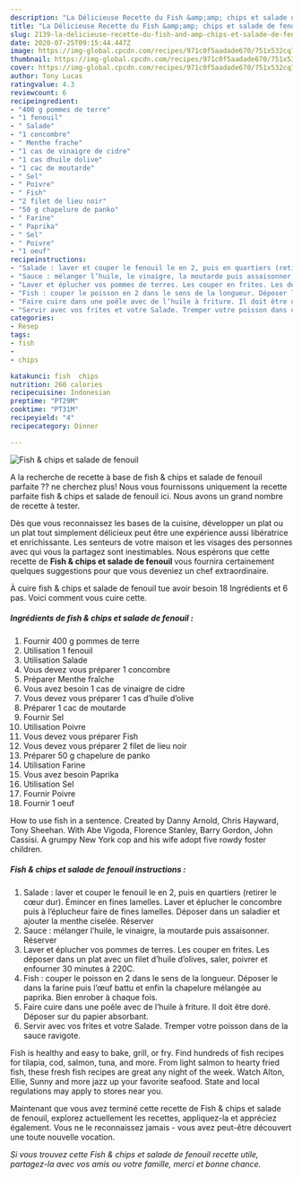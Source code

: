 ```yaml
---
description: "La Délicieuse Recette du Fish &amp;amp; chips et salade de fenouil"
title: "La Délicieuse Recette du Fish &amp;amp; chips et salade de fenouil"
slug: 2139-la-delicieuse-recette-du-fish-and-amp-chips-et-salade-de-fenouil
date: 2020-07-25T09:15:44.447Z
image: https://img-global.cpcdn.com/recipes/971c0f5aadade670/751x532cq70/fish-chips-et-salade-de-fenouil-photo-principale-de-la-recette.jpg
thumbnail: https://img-global.cpcdn.com/recipes/971c0f5aadade670/751x532cq70/fish-chips-et-salade-de-fenouil-photo-principale-de-la-recette.jpg
cover: https://img-global.cpcdn.com/recipes/971c0f5aadade670/751x532cq70/fish-chips-et-salade-de-fenouil-photo-principale-de-la-recette.jpg
author: Tony Lucas
ratingvalue: 4.3
reviewcount: 6
recipeingredient:
- "400 g pommes de terre"
- "1 fenouil"
- " Salade"
- "1 concombre"
- " Menthe frache"
- "1 cas de vinaigre de cidre"
- "1 cas dhuile dolive"
- "1 cac de moutarde"
- " Sel"
- " Poivre"
- " Fish"
- "2 filet de lieu noir"
- "50 g chapelure de panko"
- " Farine"
- " Paprika"
- " Sel"
- " Poivre"
- "1 oeuf"
recipeinstructions:
- "Salade : laver et couper le fenouil le en 2, puis en quartiers (retirer le cœur dur). Émincer en fines lamelles. Laver et éplucher le concombre puis à l’éplucheur faire de fines lamelles. Déposer dans un saladier et ajouter la menthe ciselée. Réserver"
- "Sauce : mélanger l’huile, le vinaigre, la moutarde puis assaisonner. Réserver"
- "Laver et éplucher vos pommes de terres. Les couper en frites. Les déposer dans un plat avec un filet d’huile d’olives, saler, poivrer et enfourner 30 minutes à 220C."
- "Fish : couper le poisson en 2 dans le sens de la longueur. Déposer le dans la farine puis l’œuf battu et enfin la chapelure mélangée au paprika. Bien enrober à chaque fois."
- "Faire cuire dans une poêle avec de l’huile à friture. Il doit être doré. Déposer sur du papier absorbant."
- "Servir avec vos frites et votre Salade. Tremper votre poisson dans de la sauce ravigote."
categories:
- Resep
tags:
- fish
- 
- chips

katakunci: fish  chips 
nutrition: 260 calories
recipecuisine: Indonesian
preptime: "PT29M"
cooktime: "PT31M"
recipeyield: "4"
recipecategory: Dinner

---
```



![Fish &amp; chips et salade de fenouil](https://img-global.cpcdn.com/recipes/971c0f5aadade670/751x532cq70/fish-chips-et-salade-de-fenouil-photo-principale-de-la-recette.jpg)

A la recherche de recette à base de fish &amp; chips et salade de fenouil parfaite ?? ne cherchez plus! Nous vous fournissons uniquement la recette parfaite fish &amp; chips et salade de fenouil ici. Nous avons un grand nombre de recette à tester.

Dès que vous reconnaissez les bases de la cuisine, développer un plat ou un plat tout simplement délicieux peut être une expérience aussi libératrice et enrichissante. Les senteurs de votre maison et les visages des personnes avec qui vous la partagez sont inestimables. Nous espérons que cette recette de <strong> Fish &amp; chips et salade de fenouil </strong> vous fournira certainement quelques suggestions pour que vous deveniez un chef extraordinaire.

<!--inarticleads1-->

À cuire fish &amp; chips et salade de fenouil tue avoir besoin 18 Ingrédients et 6 pas. Voici comment vous cuire cette.

##### Ingrédients de fish &amp; chips et salade de fenouil :

1. Fournir 400 g pommes de terre
1. Utilisation 1 fenouil
1. Utilisation  Salade
1. Vous devez vous préparer 1 concombre
1. Préparer  Menthe fraîche
1. Vous avez besoin 1 cas de vinaigre de cidre
1. Vous devez vous préparer 1 cas d’huile d’olive
1. Préparer 1 cac de moutarde
1. Fournir  Sel
1. Utilisation  Poivre
1. Vous devez vous préparer  Fish
1. Vous devez vous préparer 2 filet de lieu noir
1. Préparer 50 g chapelure de panko
1. Utilisation  Farine
1. Vous avez besoin  Paprika
1. Utilisation  Sel
1. Fournir  Poivre
1. Fournir 1 oeuf


How to use fish in a sentence. Created by Danny Arnold, Chris Hayward, Tony Sheehan. With Abe Vigoda, Florence Stanley, Barry Gordon, John Cassisi. A grumpy New York cop and his wife adopt five rowdy foster children. 

<!--inarticleads2-->

##### Fish &amp; chips et salade de fenouil instructions :

1. Salade : laver et couper le fenouil le en 2, puis en quartiers (retirer le cœur dur). Émincer en fines lamelles. Laver et éplucher le concombre puis à l’éplucheur faire de fines lamelles. Déposer dans un saladier et ajouter la menthe ciselée. Réserver
1. Sauce : mélanger l’huile, le vinaigre, la moutarde puis assaisonner. Réserver
1. Laver et éplucher vos pommes de terres. Les couper en frites. Les déposer dans un plat avec un filet d’huile d’olives, saler, poivrer et enfourner 30 minutes à 220C.
1. Fish : couper le poisson en 2 dans le sens de la longueur. Déposer le dans la farine puis l’œuf battu et enfin la chapelure mélangée au paprika. Bien enrober à chaque fois.
1. Faire cuire dans une poêle avec de l’huile à friture. Il doit être doré. Déposer sur du papier absorbant.
1. Servir avec vos frites et votre Salade. Tremper votre poisson dans de la sauce ravigote.


Fish is healthy and easy to bake, grill, or fry. Find hundreds of fish recipes for tilapia, cod, salmon, tuna, and more. From light salmon to hearty fried fish, these fresh fish recipes are great any night of the week. Watch Alton, Ellie, Sunny and more jazz up your favorite seafood. State and local regulations may apply to stores near you. 

<!--inarticleads1-->

<p>
Maintenant que vous avez terminé cette recette de Fish &amp; chips et salade de fenouil, explorez actuellement les recettes, appliquez-la et appréciez également. Vous ne le reconnaissez jamais - vous avez peut-être découvert une toute nouvelle vocation.
</p>

<p>
<i>Si vous trouvez cette Fish &amp; chips et salade de fenouil recette utile, partagez-la avec vos amis ou votre famille, merci et bonne chance.</i>
</p>
